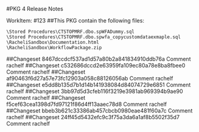#PKG 4 Release Notes

WorkItem:
#123
##This PKG contain the following files:
```
\Stored Procedures\CTSTOPMRF.dbo.spWFADummy.sql
\Stored Procedures\CTSTOPMRF.dbo.spwfa_copycustomdataexmaple.sql
\RacheliSandbox\Documentation.html
\RacheliSandbox\WorkflowPackage.zip
```

##Changeset 8467dccdcf537ad1d57a80b2a841834910ddb76a Comment
rachelf
##Changeset c532686dccd2e63959fa109ec80a78e8ba8fbee0 Comment
rachelf
##Changeset af90463f6d27a57e73fc12903a058c88126056ab Comment
rachelf
##Changeset e5dd8b135d7b1d14b141938084d84074729e6851 Comment
rachelf
##Changeset 3bb97d5d3cfeb116f3219e3981ab969394b9ae90 Comment
rachelf
##Changeset f5cef63cea1398d7fd97121f86d4ff13aaec78d8 Comment
rachelf
##Changeset bbeb3b621c33386ab457cbcb0980eae481f60a7c Comment
rachelf
##Changeset 24ff45d5432efc9c3f75a3da6a1af8b5502f35d7 Comment
rachelf

